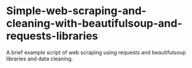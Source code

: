 # Simple-web-scraping-and-cleaning-with-beautifulsoup-and-requests-libraries
A brief example script of web scraping using requests and beautifulsoup libraries and data cleaning.
